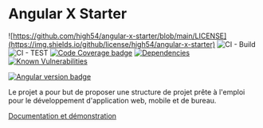 # Angular X Starter

![https://github.com/high54/angular-x-starter/blob/main/LICENSE](https://img.shields.io/github/license/high54/angular-x-starter)
![CI - Build](https://github.com/high54/angular-x-starter/workflows/Build/badge.svg) ![CI - TEST](https://github.com/high54/angular-x-starter/workflows/Test/badge.svg)
[![Code Coverage badge](https://img.shields.io/badge/Coverage-89.30%25-brightgreen.svg)](https://shields.io/) [![Dependencies](https://david-dm.org/high54/angular-x-starter.svg)](https://david-dm.org/high54/angular-x-starter) [![Known Vulnerabilities](https://snyk.io/test/github/high54/angular-x-starter/badge.svg?targetFile=package.json)](https://snyk.io/test/github/high54/angular-x-starter?targetFile=package.json)


[![Angular version badge](https://img.shields.io/badge/Angular-11.1.2-blue)](https://shields.io/)


Le projet a pour but de proposer une structure de projet prête à l'emploi pour le développement d'application web, mobile et de bureau.

[Documentation et démonstration](https://angular-x-starter.netlify.app/fr/docs/presentation)
